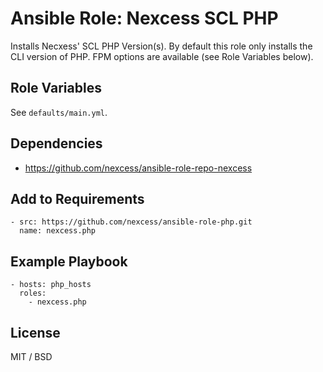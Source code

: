 # Ansible Role: Nexcess SCL PHP

Installs Necxess' SCL PHP Version(s).  By default this role only installs the CLI version of PHP.  FPM options are available (see Role Variables below).

## Role Variables

See `defaults/main.yml`.

## Dependencies

- https://github.com/nexcess/ansible-role-repo-nexcess

## Add to Requirements

    - src: https://github.com/nexcess/ansible-role-php.git
      name: nexcess.php

## Example Playbook

    - hosts: php_hosts
      roles:
        - nexcess.php

## License

MIT / BSD
